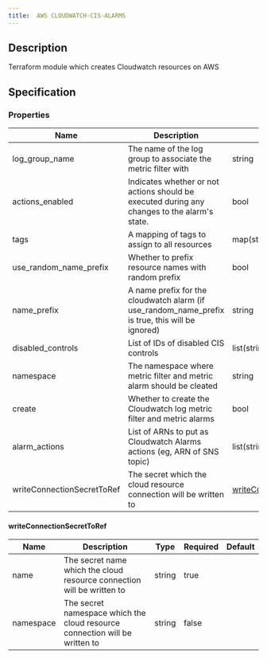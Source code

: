 ```yaml
---
title:  AWS CLOUDWATCH-CIS-ALARMS
---
```


## Description

Terraform module which creates Cloudwatch resources on AWS

## Specification


### Properties

 Name | Description | Type | Required | Default 
 ------------ | ------------- | ------------- | ------------- | ------------- 
 log_group_name | The name of the log group to associate the metric filter with | string | false |  
 actions_enabled | Indicates whether or not actions should be executed during any changes to the alarm's state. | bool | false |  
 tags | A mapping of tags to assign to all resources | map(string) | false |  
 use_random_name_prefix | Whether to prefix resource names with random prefix | bool | false |  
 name_prefix | A name prefix for the cloudwatch alarm (if use_random_name_prefix is true, this will be ignored) | string | false |  
 disabled_controls | List of IDs of disabled CIS controls | list(string) | false |  
 namespace | The namespace where metric filter and metric alarm should be cleated | string | false |  
 create | Whether to create the Cloudwatch log metric filter and metric alarms | bool | false |  
 alarm_actions | List of ARNs to put as Cloudwatch Alarms actions (eg, ARN of SNS topic) | list(string) | false |  
 writeConnectionSecretToRef | The secret which the cloud resource connection will be written to | [writeConnectionSecretToRef](#writeConnectionSecretToRef) | false |  


#### writeConnectionSecretToRef

 Name | Description | Type | Required | Default 
 ------------ | ------------- | ------------- | ------------- | ------------- 
 name | The secret name which the cloud resource connection will be written to | string | true |  
 namespace | The secret namespace which the cloud resource connection will be written to | string | false |  

